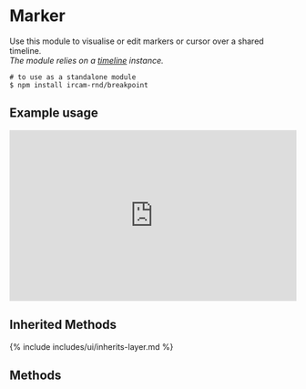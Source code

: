 ---
---

# Marker

Use this module to visualise or edit markers or cursor over a shared timeline.  
_The module relies on a [timeline](#timeline) instance._

~~~
# to use as a standalone module
$ npm install ircam-rnd/breakpoint
~~~

## Example usage


<iframe width="100%" height="300" src="http://jsfiddle.net/b5cu2xtL/embedded/result,js,html,css" allowfullscreen="allowfullscreen" frameborder="0"></iframe>

## Inherited Methods

{% include includes/ui/inherits-layer.md %}

## Methods

<!--
{% assign method = 'cx' %}
{% assign argument = 'value' %}
{% assign type = 'Number' %}
{% include includes/method.md %}
If `value` is present sets the `cx` attribute of the breakpoint via the passed in `value`, otherwise returns the `value`.  



{% assign method = 'move' %}
{% assign arguments = 'element,deltaX,deltaY' %}
{% assign types = 'DOMNode,Number,Number' %}
{% include includes/method.md %}
Moves a given `element` by the number of pixels specified by the `deltaX` and `deltaY` numbers.
_Note that the registry point for the `move` position is relative to the center of the breakpoint_.


{% include includes/ui/color.md %}


{% assign method = 'cy' %}
{% assign argument = 'value' %}
{% assign type = 'Number' %}
{% include includes/method.md %}
If `value` is present sets the `cy` attribute of the breakpoint via the passed in `value`, otherwise returns the `value`.  


{% assign method = 'r' %}
{% assign argument = 'value' %}
{% assign type = 'Number' %}
{% include includes/method.md %}

If `value` is present sets the `r` attribute of the breakpoint via the passed in `value`, otherwise returns the `value`.  
-->
